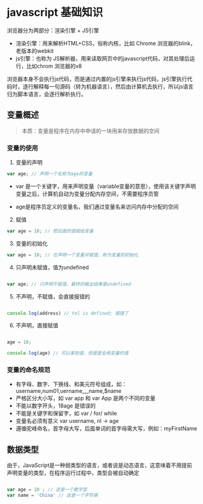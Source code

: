 # javascript 基础知识

浏览器分为两部分：渲染引擎 + JS引擎

* 渲染引擎：用来解析HTML+CSS，俗称内核，比如 Chrome 浏览器的blink，老版本的webkit
* js引擎：也称为 JS解析器，用来读取网页中的javascript代码，对其处理后运行，比如chrom 浏览器的v8

浏览器本身不会执行js代码，而是通过内置的js引擎来执行js代码，js引擎执行代码时，逐行解释每一句源码（转为机器语言），然后由计算机去执行，所以js语言归为脚本语言，会逐行解析执行。

## 变量概述

> 本质：变量是程序在内存中申请的一块用来存放数据的空间

### 变量的使用

1. 变量的声明
```js
var age; // 声明一个名称为age的变量
```
- var 是一个关键字，用来声明变量（variable变量的意思），使用该关键字声明变量之后，计算机自动为变量分配内存空间，不需要程序员管

- age是程序员定义的变量名，我们通过变量名来访问内存中分配的空间
2. 赋值

```js
var age = 18; // 把后面的值赋给变量

```

3. 变量的初始化

```js
var age = 18; // 在声明一个变量并赋值，称为变量的初始化

```

4. 只声明未赋值，值为undefined

```js

var age; // 只声明不赋值，最终的输出结果是undefined

```

5. 不声明，不赋值，会直接报错的

```js

console.log(address) // tel is defined; 报错了

```

6. 不声明，直接赋值

```js

age = 18;

console.log(age) // 可以拿到值，但是是全局变量的值
```

### 变量的命名规范

- 有字母、数字、下换线、和美元符号组成，如：username,num01,uername_,_name,$name
- 严格区分大小写，如 var app 和 var App 是两个不同的变量
- 不能以数字开头，18age 是错误的
- 不能是关键字和保留字，如 var / for/ while
- 变量名必须有意义 var username, nl -> age
- 遵循驼峰命名，首字母大写，后面单词的首字母需大写，例如：myFirstName

## 数据类型

由于，JavaScript是一种弱类型的语言，或者说是动态语言，这意味着不用提前声明变量的类型，在程序运行过程中，类型会被自动确定

```js

var age = 10 ; // 这是一个数字型
var name = 'China' // 这是一个字符串

```




